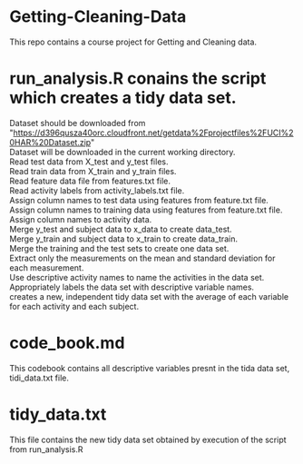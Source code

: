 # Getting-Cleaning-Data
This repo contains a course project for Getting and Cleaning data.

# run_analysis.R conains the script which creates a tidy data set.
  Dataset should be downloaded from "https://d396qusza40orc.cloudfront.net/getdata%2Fprojectfiles%2FUCI%20HAR%20Dataset.zip" <br />
  Dataset will be downloaded in the current working directory.<br />
  Read test data from X_test and y_test files.<br />
  Read train data from X_train and y_train files.<br />
  Read feature data file from features.txt file.<br />
  Read activity labels from activity_labels.txt file.<br />
  Assign column names to test data using features from feature.txt file.<br />
  Assign column names to training data using features from feature.txt file.<br />
  Assign column names to activity data.<br />
  Merge y_test and subject data to x_data to create data_test.<br />
  Merge y_train and subject data to x_train to create data_train.<br />
  Merge the training and the test sets to create one data set.<br />
  Extract only the measurements on the mean and standard deviation for each measurement.<br />
  Use descriptive activity names to name the activities in the data set.<br />
  Appropriately labels the data set with descriptive variable names.<br />
  creates a new, independent tidy data set with the average of each variable for each activity and each subject.<br />
  
# code_book.md
  This codebook contains all descriptive variables presnt in the tida data set, tidi_data.txt file.
  
# tidy_data.txt
  This file contains the new tidy data set obtained by execution of the script from run_analysis.R
